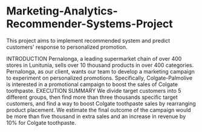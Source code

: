 # Marketing-Analytics-Recommender-Systems-Project
This project aims to implement recommended system and predict customers' response to personalized promotion.

INTRODUCTION
Pernalonga, a leading supermarket chain of over 400 stores in Lunitunia, sells over 10 thousand
products in over 400 categories. Pernalonga, as our client, wants our team to develop a marketing
campaign to experiment on personalized promotions. Specifically, Colgate-Palmolive is
interested in a promotional campaign to boost the sales of Colgate toothpaste.
EXECUTION SUMMARY
We divide target customers into 5 different groups, then find more than three thousands specific
target customers, and find a way to boost Colgate toothpaste sales by rearranging product
placement. We estimate the final outcome of the campaign would be more than five thousand in
extra sales and an increase in revenue by 10% for Colgate toothpaste.
